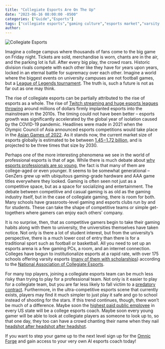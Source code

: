 ```yaml
---
title: "Collegiate Esports Are On The Up"
date: "2023-06-16 08:00:00 -0500"
categories: ["Guide","Esports"]
tags: ["collegiate esports","gaming culture","esports market","varsity esports","college gaming","esports leagues","esports scholarships","university esports teams","professional gaming","League of Legends tournament"]
author:
---
```


![Collegiate Esports](/2023-06-16-Collegiate-Esports-Are-On-The-Up.png)

Imagine a college campus where thousands of fans come to the big game on Friday night. Tickets are sold, merchandise is worn, chants are in the air, and the parking lot is full. After every big play, the crowd roars. Historic division rivals compete with each other like they have for years upon years, locked in an eternal battle for supremacy over each other. Imagine a world where the biggest events on university campuses are not football games, but a [League of Legends tournament](https://www.cnbc.com/2019/04/14/league-of-legends-gets-more-viewers-than-super-bowlwhats-coming-next.html). The truth is, such a future is not as far out as one may think.

The rise of collegiate esports can be partially attributed to the rise of esports as a whole. The rise of [Twitch streaming and huge esports leagues throwing](https://www.washingtonpost.com/video-games/esports/2020/01/28/2010s-were-banner-decade-big-money-tech-esports-reaped-rewards/) around millions of dollars firmly implanted esports into the mainstream in the 2010s. The timing could not have been better – esports growth was significantly accelerated by the global year of isolation caused by the COVID-19 pandemic. Headlines were made in 2021 when the Olympic Council of Asia announced esports competitions would take place in the [Asian Games of 2022](https://ocasia.org/news/2313-oca-announces-titles-for-hangzhou-asian-games-esports-competition.html). As it stands now, the current market size of esports globally is estimated to be between [$1.45-$1.72 billion](https://www.fortunebusinessinsights.com/esports-market-106820), and is projected to be three times that size by 2030.

Perhaps one of the more interesting phenomena we see in the world of professional esports is that of age. While there is much debate about [why esports professionals are so young](https://www.washingtonpost.com/video-games/esports/2022/04/19/esports-age-retirement/), the fact is that many of them are college-aged or even younger. It seems to be somewhat generational – GenZers grew up with ubiquitous gaming-grade hardware and AAA game titles everywhere they looked. Gaming is often seen not just as a competitive space, but as a space for socializing and entertainment. The debate between competitive and casual gaming is as old as the gaming industry itself, but in the case of collegiate gaming, there is room for both. Many schools have grassroots-level gaming and esports clubs run by and for students. These can take the shape of competitive teams or simple get-togethers where gamers can enjoy each others’ company.

It is no surprise, then, that as competitive gamers begin to take their gaming habits along with them to university, the universities themselves have taken notice. Not only is there a lot of student interest, but from the university’s perspective, there is a much lower cost of entry than there is for a traditional sport such as football or basketball. All you need to set up an esports arena is a few gaming PCs, a room, and an internet connection. Colleges have begun to institutionalize esports at a rapid rate, with over 175 schools offering varsity esports ([many of them with scholarships](https://collegegazette.com/best-colleges-for-gamers-esports-scholarships/)) according to the [National Association of Collegiate Esports](https://nacesports.org/). 

For many top players, joining a collegiate esports team can be much less risky than trying to play for a professional team. Not only is it easier to play for a collegiate team, but you are far less likely to fall victim to a [predatory contract](https://www.washingtonpost.com/video-games/esports/2022/03/04/esports-player-contracts/). Furthermore, in the ultra-competitive esports scene that currently exists, players may find it much simpler to just play it safe and go to school instead of shooting for the stars. If this trend continues, though, there won’t be much of a difference. Maybe soon the [highest paid public employee](https://www.usatoday.com/story/money/2020/09/23/these-are-the-highest-paid-public-employees-in-every-state/114091534/) in every US state will be a college esports coach. Maybe soon every young gamer will be able to look at collegiate players as someone to look up to, so that one day, they too can have a crowd chanting their name when they nail [headshot after headshot after headshot](https://www.youtube.com/watch?v=wri27fBHams&ab_channel=OverwatchLeague). 

If you want to step your game up to the next level sign up for the [Omnic Forge](https://forge.omnic.ai/users/sign_up) and gain access to your very own AI esports coach today!